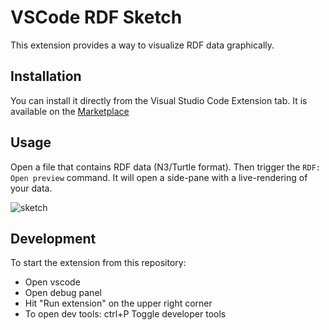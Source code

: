 # VSCode RDF Sketch

This extension provides a way to visualize RDF data graphically.

## Installation

You can install it directly from the Visual Studio Code Extension tab. It is available on the [Marketplace](https://marketplace.visualstudio.com/items?itemName=Zazuko.rdf-sketch)

## Usage

Open a file that contains RDF data (N3/Turtle format). Then trigger the `RDF: Open preview` command. It will open a side-pane with a live-rendering of your data.

![sketch](https://user-images.githubusercontent.com/8033981/160454088-8cf2f11d-2283-4d4e-aa47-e759a6fda483.gif)

## Development

To start the extension from this repository:

- Open vscode
- Open debug panel
- Hit "Run extension" on the upper right corner
- To open dev tools: ctrl+P Toggle developer tools
